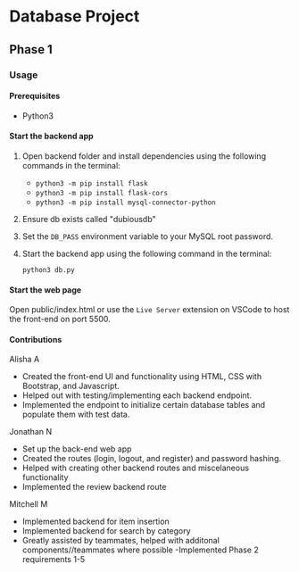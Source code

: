 # Database Project

## Phase 1

### Usage

#### Prerequisites
- Python3

#### Start the backend app
1. Open backend folder and install dependencies using the following commands in the terminal:
   - `python3 -m pip install flask`
   - `python3 -m pip install flask-cors`
   - `python3 -m pip install mysql-connector-python`

2. Ensure db exists called "dubiousdb"
3. Set the `DB_PASS` environment variable to your MySQL root password.
4. Start the backend app using the following command in the terminal:
    ```
    python3 db.py
    ```

#### Start the web page
Open public/index.html or use the `Live Server` extension on VSCode to host the front-end on port 5500.

#### Contributions
Alisha A
- Created the front-end UI and functionality using HTML, CSS with Bootstrap, and Javascript.
- Helped out with testing/implementing each backend endpoint.
- Implemented the endpoint to initialize certain database tables and populate them with test data.

Jonathan N
- Set up the back-end web app
- Created the routes (login, logout, and register) and password hashing.
- Helped with creating other backend routes and miscelaneous functionality
- Implemented the review backend route

Mitchell M
- Implemented backend for item insertion 
- Implemented backend for search by category
- Greatly assisted by teammates, helped with additonal components//teammates where possible
-Implemented Phase 2 requirements 1-5 
